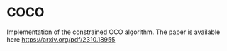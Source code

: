 # COCO
Implementation of the constrained OCO algorithm. The paper is available here https://arxiv.org/pdf/2310.18955
